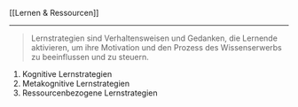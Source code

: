 [[Lernen & Ressourcen]]

---

>Lernstrategien sind Verhaltensweisen und Gedanken, die Lernende aktivieren, um ihre Motivation und den Prozess des Wissenserwerbs zu beeinflussen und zu steuern.

1. Kognitive Lernstrategien
2. Metakognitive Lernstrategien
3. Ressourcenbezogene Lernstrategien
